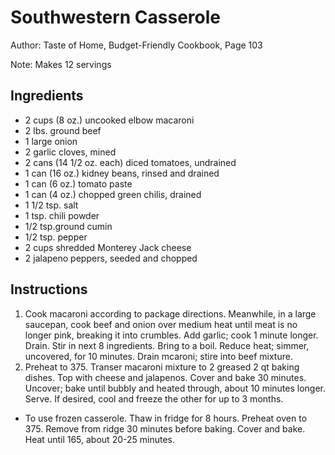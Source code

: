 # Southwestern Casserole

Author: Taste of Home, Budget-Friendly Cookbook, Page 103

Note: Makes 12 servings

## Ingredients
- 2 cups (8 oz.) uncooked elbow macaroni
- 2 lbs. ground beef
- 1 large onion
- 2 garlic cloves, mined
- 2 cans (14 1/2 oz. each) diced tomatoes, undrained
- 1 can (16 oz.) kidney beans, rinsed and drained
- 1 can (6 oz.) tomato paste
- 1 can (4 oz.) chopped green chilis, drained
- 1 1/2 tsp. salt
- 1 tsp. chili powder
- 1/2 tsp.ground cumin
- 1/2 tsp. pepper
- 2 cups shredded Monterey Jack cheese
- 2 jalapeno peppers, seeded and chopped

## Instructions
1. Cook macaroni according to package directions. Meanwhile, in a large saucepan, cook beef and onion over medium heat until meat is no longer pink, breaking it into crumbles. Add garlic; cook 1 minute longer. Drain. Stir in next 8 ingredients. Bring to a boil. Reduce heat; simmer, uncovered, for 10 minutes. Drain mcaroni; stire into beef mixture.
2. Preheat to 375. Transer macaroni mixture to 2 greased 2 qt baking dishes. Top with cheese and jalapenos. Cover and bake 30 minutes. Uncover; bake until bubbly and heated through, about 10 minutes longer. Serve. If desired, cool and freeze the other for up to 3 months.

- To use frozen casserole. Thaw in fridge for 8 hours. Preheat oven to 375. Remove from ridge 30 minutes before baking. Cover and bake. Heat until 165, about 20-25 minutes.